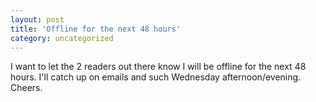 ```yaml
---
layout: post
title: 'Offline for the next 48 hours'
category: uncategorized
---
```


I want to let the 2 readers out there know I will be offline for the next 48 hours.  I'll catch up on emails and such Wednesday afternoon/evening.  Cheers.
